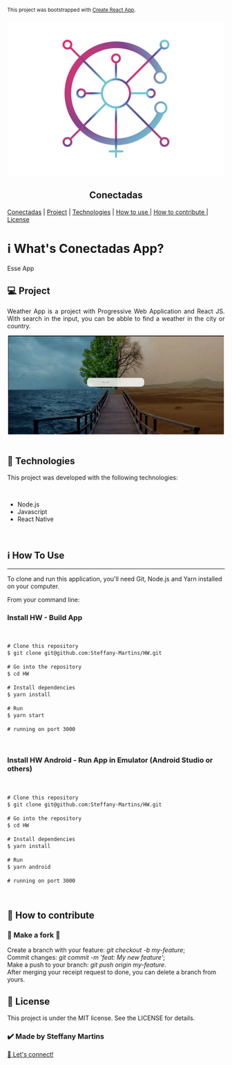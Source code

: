 <sup>This project was bootstrapped with [Create React App](https://github.com/facebook/create-react-app).</sup>

<img src="https://github.com/Steffany-Martins/HW/blob/master/logo-conectadas.svg" alt="HW logo conectadas"  />
<h2 align="center">Conectadas</h2>

<a href="#HW">Conectadas</a>   |  <a href="#Project">  Project</a>   |   <a href="#Tech"> Technologies</a>     |  <a href="#HowtoUse">  How to use </a>   | <a href="#HowtoContribute">   How to contribute </a>  | <a href="#License">   License </a>



<h1 id="HW">ℹ️ What's Conectadas App?</h1>

<p align="justify">Esse App
<p>



<h2 id="Project">💻 Project</h2>

<p align="justify">Weather App is a project with Progressive Web Application and React JS. With search in the input, you can be abble to find a weather in the city or country. </p>
<div align="center">
<img src="https://github.com/Steffany-Martins/PWA-weather/blob/master/chrome-capture.gif" alt="HW app working in search gift"/>
</div>
<br>

<h2 id="Tech">🚀 Technologies</h2>
<p>This project was developed with the following technologies:</p>
<br>
<ul>
<li>Node.js</li>
<li>Javascript</li>
<li>React Native</li>



</ul>
<br>
<h2 id="HowtoUse">ℹ️ How To Use</h2>
<hr>
<p>To clone and run this application, you'll need Git, Node.js and Yarn installed on your computer.</p>

<p>From your command line:</p>


<h3>Install HW - Build App</h3>

<br>

```
# Clone this repository
$ git clone git@github.com:Steffany-Martins/HW.git

# Go into the repository
$ cd HW

# Install dependencies
$ yarn install

# Run
$ yarn start

# running on port 3000
```
<br>

<h3>Install HW  Android - Run App in Emulator (Android Studio or others) </h3>

<br>

```
# Clone this repository
$ git clone git@github.com:Steffany-Martins/HW.git

# Go into the repository
$ cd HW

# Install dependencies
$ yarn install

# Run
$ yarn android

# running on port 3000
```
<br>



<h2 id="HowtoContribute">🤔 How to contribute</h2>

<h3>🔀 Make a fork 🔀</h3>

Create a branch with your feature: <i>git checkout -b my-feature</i>;<br>
Commit changes: <i>git commit -m 'feat: My new feature'</i>;<br>
Make a push to your branch: <i>git push origin my-feature</i>.<br>
After merging your receipt request to done, you can delete a branch from yours.

<h2 id="License">📝 License </h2
<p>This project is under the MIT license. See the LICENSE for details.</p>

<h3>✔️ Made by Steffany Martins </h3> <a href="https://www.linkedin.com/in/steffanymartinssoares/">👋 Let's connect!</a>
